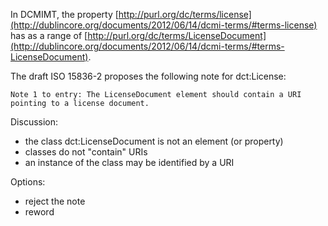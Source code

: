 In DCMIMT, the property [http://purl.org/dc/terms/license](http://dublincore.org/documents/2012/06/14/dcmi-terms/#terms-license) has as a range of [http://purl.org/dc/terms/LicenseDocument](http://dublincore.org/documents/2012/06/14/dcmi-terms/#terms-LicenseDocument).

The draft ISO 15836-2 proposes the following note for dct:License:

    Note 1 to entry: The LicenseDocument element should contain a URI pointing to a license document.

Discussion:
* the class dct:LicenseDocument is not an element (or property)
* classes do not "contain" URIs
* an instance of the class may be identified by a URI

Options:
* reject the note
* reword
